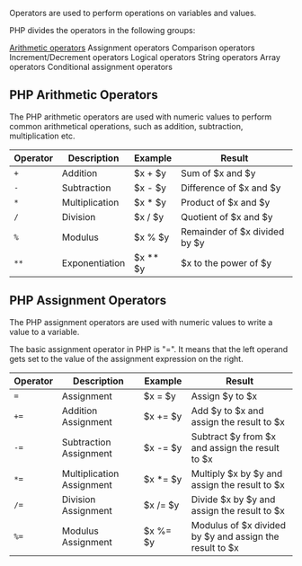 Operators are used to perform operations on variables and values.

PHP divides the operators in the following groups:

[Arithmetic operators](#php-arithmetic-operators)
Assignment operators
Comparison operators
Increment/Decrement operators
Logical operators
String operators
Array operators
Conditional assignment operators


## PHP Arithmetic Operators

The PHP arithmetic operators are used with numeric values to perform common arithmetical operations, such as addition, subtraction, multiplication etc.

| Operator | Description |Example|Result|
| -------- | ----------- | ---- | ----- |
| `+` | Addition | $x + $y | Sum of $x and $y|  
| `-` | Subtraction | $x - $y | Difference of $x and $y |
| `*` | Multiplication | $x * $y | Product of $x and $y |
| `/` | Division | $x / $y | Quotient of $x and $y |
| `%` | Modulus | $x % $y | Remainder of $x divided by $y |
| `**` | Exponentiation | $x ** $y | $x to the power of $y |

## PHP Assignment Operators
The PHP assignment operators are used with numeric values to write a value to a variable.

The basic assignment operator in PHP is "=". It means that the left operand gets set to the value of the assignment expression on the right.

| Operator | Description |Example|Result|
| -------- | ----------- | ---- | ----- |
| `=` | Assignment | $x = $y | Assign $y to $x |
| `+=` | Addition Assignment | $x += $y | Add $y to $x and assign the result to $x |
| `-=` | Subtraction Assignment | $x -= $y | Subtract $y from $x and assign the result to $x |
| `*=` | Multiplication Assignment | $x *= $y | Multiply $x by $y and assign the result to $x |
| `/=` | Division Assignment | $x /= $y | Divide $x by $y and assign the result to $x |
| `%=` | Modulus Assignment | $x %= $y | Modulus of $x divided by $y and assign the result to $x |



